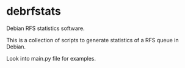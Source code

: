 debrfstats
==========

Debian RFS statistics software.

This is a collection of scripts to generate statistics of a RFS queue in Debian.

Look into main.py file for examples. 
